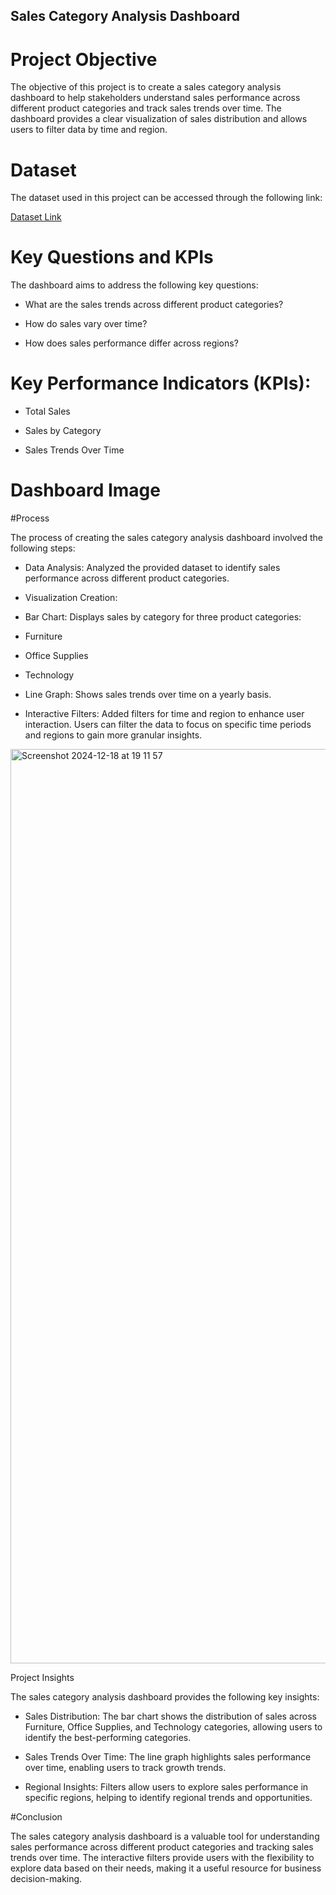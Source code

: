 ## Sales Category Analysis Dashboard

# Project Objective

The objective of this project is to create a sales category analysis dashboard to help stakeholders understand sales performance across different product categories and track sales trends over time. The dashboard provides a clear visualization of sales distribution and allows users to filter data by time and region.

# Dataset

The dataset used in this project can be accessed through the following link:

<a href= "" >Dataset Link</a>

# Key Questions and KPIs

The dashboard aims to address the following key questions:

- What are the sales trends across different product categories?

- How do sales vary over time?

- How does sales performance differ across regions?

# Key Performance Indicators (KPIs):

- Total Sales

- Sales by Category

- Sales Trends Over Time

# Dashboard Image


#Process

The process of creating the sales category analysis dashboard involved the following steps:

- Data Analysis: Analyzed the provided dataset to identify sales performance across different product categories.

- Visualization Creation:

- Bar Chart: Displays sales by category for three product categories:

-   Furniture

-   Office Supplies

-   Technology

- Line Graph: Shows sales trends over time on a yearly basis.

- Interactive Filters: Added filters for time and region to enhance user interaction. Users can filter the data to focus on specific time periods and regions to gain more granular insights.


<img width="1463" alt="Screenshot 2024-12-18 at 19 11 57" src="https://github.com/user-attachments/assets/fe5f5d70-74be-473c-96fe-a92876fc6f9a" />

Project Insights

The sales category analysis dashboard provides the following key insights:

- Sales Distribution: The bar chart shows the distribution of sales across Furniture, Office Supplies, and Technology categories, allowing users to identify the best-performing categories.

- Sales Trends Over Time: The line graph highlights sales performance over time, enabling users to track growth trends.

- Regional Insights: Filters allow users to explore sales performance in specific regions, helping to identify regional trends and opportunities.

#Conclusion

The sales category analysis dashboard is a valuable tool for understanding sales performance across different product categories and tracking sales trends over time. The interactive filters provide users with the flexibility to explore data based on their needs, making it a useful resource for business decision-making.

